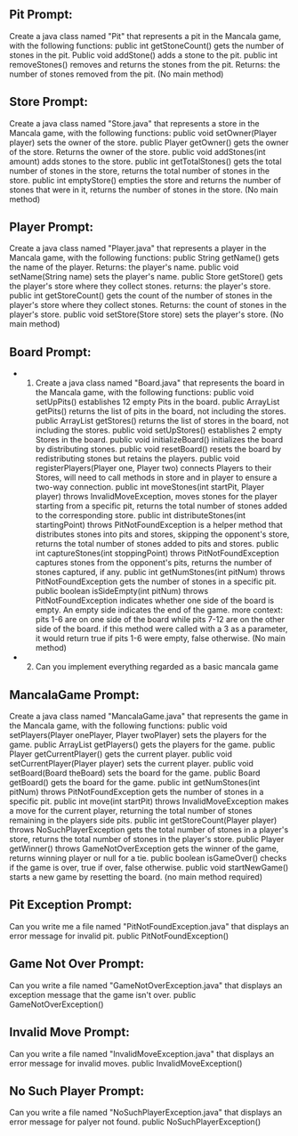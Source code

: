 ## Pit Prompt:
Create a java class named "Pit" that represents a pit in the Mancala game, with the following functions: public int getStoneCount() gets the number of stones in the pit. Public void addStone()
adds a stone to the pit. public int removeStones() removes and returns the stones from the pit.
Returns: the number of stones removed from the pit.  (No main method)

## Store Prompt:
Create a java class named "Store.java" that represents a store in the Mancala game, with the following functions: public void setOwner(Player player) sets the owner of the store. public Player getOwner() gets the owner of the store. Returns the owner of the store. public void addStones(int amount) adds stones to the store. public int getTotalStones() gets the total number of stones in the store, returns the total number of stones in the store. public int emptyStore() empties the store and returns the number of stones that were in it, returns the number of stones in the store. (No main method)

## Player Prompt:
Create a java class named "Player.java" that represents a player in the Mancala game, with the following functions: public String getName() gets the name of the player. Returns: the player's name. public void setName(String name) sets the player's name. public Store getStore() gets the player's store where they collect stones. returns: the player's store. public int getStoreCount()
gets the count of the number of stones in the player's store where they collect stones. Returns: the count of stones in the player's store. public void setStore(Store store) sets the player's store. (No main method)

## Board Prompt:

* 1. Create a java class named "Board.java" that represents the board in the Mancala game, with the following functions: public void setUpPits() establishes 12 empty Pits in the board. public ArrayList<Pit> getPits() returns the list of pits in the board, not including the stores. public ArrayList<Store> getStores() returns the list of stores in the board, not including the stores. public void setUpStores() establishes 2 empty Stores in the board. public void initializeBoard() initializes the board by distributing stones. public void resetBoard() resets the board by redistributing stones but retains the players. public void registerPlayers(Player one, Player two) connects Players to their Stores, will need to call methods in store and in player to ensure a two-way connection. public int moveStones(int startPit, Player player) throws InvalidMoveException, moves stones for the player starting from a specific pit, returns the total number of stones added to the corresponding store. public int distributeStones(int startingPoint) throws PitNotFoundException is a helper method that distributes stones into pits and stores, skipping the opponent's store, returns the total number of stones added to pits and stores. public int captureStones(int stoppingPoint) throws PitNotFoundException captures stones from the opponent's pits, returns the number of stones captured, if any. public int getNumStones(int pitNum) throws PitNotFoundException gets the number of stones in a specific pit. public boolean isSideEmpty(int pitNum) throws PitNotFoundException indicates whether one side of the board is empty. An empty side indicates the end of the game. more context: pits 1-6 are on one side of the board while pits 7-12 are on the other side of the board. if this method were called with a 3 as a parameter, it would return true if pits 1-6 were empty, false otherwise. (No main method)

* 2. Can you implement everything regarded as a basic mancala game


## MancalaGame Prompt:
Create a java class named "MancalaGame.java" that represents the game in the Mancala game, with the following functions: public void setPlayers(Player onePlayer, Player twoPlayer) sets the players for the game. public ArrayList<Player> getPlayers() gets the players for the game. public Player getCurrentPlayer() gets the current player. public void setCurrentPlayer(Player player) sets the current player. public void setBoard(Board theBoard) sets the board for the game. public Board getBoard() gets the board for the game. public int getNumStones(int pitNum) throws PitNotFoundException gets the number of stones in a specific pit. public int move(int startPit) throws InvalidMoveException makes a move for the current player, returning the total number of stones remaining in the players side pits. public int getStoreCount(Player player) throws NoSuchPlayerException gets the total number of stones in a player's store, returns the total number of stones in the player's store. public Player getWinner() throws GameNotOverException gets the winner of the game, returns winning player or null for a tie. public boolean isGameOver() checks if the game is over, true if over, false otherwise. public void startNewGame() starts a new game by resetting the board. (no main method required)

## Pit Exception Prompt:
Can you write me a file named "PitNotFoundException.java" that displays an error message for invalid pit. public PitNotFoundException()

## Game Not Over Prompt:
Can you write a file named "GameNotOverException.java" that displays an exception message that the game isn't over. public GameNotOverException()

## Invalid Move Prompt:
Can you write a file named "InvalidMoveException.java" that displays an error message for invalid moves. public InvalidMoveException()

## No Such Player Prompt:
Can you write a file named "NoSuchPlayerException.java" that displays an error message for palyer not found. public NoSuchPlayerException()